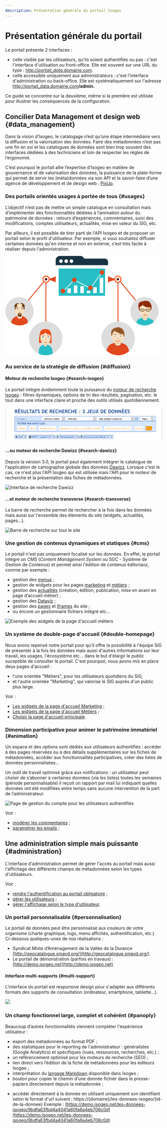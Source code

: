 ```yaml
---
description: Présentation générale du portail Isogeo
---
```

# Présentation générale du portail

Le portail présente 2 interfaces :

* celle visible par les utilisateurs, qu'ils soient authentifiés ou pas : c'est l'interface d'utilisation ou  front-office. Elle est souvent sur une URL du type : [http://_portail\_data_.domaine.com](http://_portail_data_.domaine.com_._).
* celle accessible uniquement aux administrateurs : c'est l'interface d'administration ou back-office. Elle est systématiquement sur l'adresse [http://portail\_data.domaine.com](http://portail_data.domaine.com)**/admin.**

Ce guide se concentre sur la deuxième, même si la première est utilisée pour illustrer les conséquences de la configuration.

## Concilier Data Management et design web {#data_management}

Dans la vision d’Isogeo, le catalogage n’est qu’une étape intermédiaire vers la diffusion et la valorisation des données. Faire des métadonnées n’est pas une fin en soi et les catalogues de données sont bien trop souvent des interfaces dédiées à des techniciens et loin de respecter les règles de l’ergonomie.

C’est pourquoi le portail allie l’expertise d’Isogeo en matière de gouvernance et de valorisation des données, la puissance de la plate-forme qui permet de servir les \(méta\)données via son API et le savoir-faire d’une agence de développement et de design web : [PixUp](http://www.pixup.com).

### Des portails orientés usages à portée de tous {#usages}

L’objectif n’est pas de mettre un simple catalogue en consultation mais d’implémenter des fonctionnalités dédiées à l’animation autour du patrimoine de données : retours d’expériences, commentaires, suivi des modifications, comptes utilisateurs, actualités, mise en valeur du SIG, etc.

Par ailleurs, il est possible de tirer parti de l'API Isogeo et de proposer un portail selon le profil d'utilisateur. Par exemple, si vous souhaitez diffuser certaines données qu'en interne et non en externe, c’est très facile à réaliser depuis l'administration.

![&quot;Les données sont consommées et produites par différents types de personnes - L&apos;accès doit être simple pour tous&quot;](/assets/misc_data_people.png)

### Au service de la stratégie de diffusion {#diffusion}

#### Moteur de recherche Isogeo {#search-isogeo}

Le portail intègre évidemment toute la puissance du [moteur de recherche Isogeo](https://help.isogeo.com/fr/features/inventory/search.html) : filtres dynamiques, options de tri des résultats, pagination, etc. le tout dans une interface claire et proche des outils utilisés quotidiennement.

![&quot;Interface de recherche - Options de filtres et de tri&quot;](/assets/front_search_filters_catalog.png)

#### ...ou moteur de recherche Dawizz {#search-dawizz}

Depuis la version 3.0, le portail peut également intégrer le catalogue de l'application de cartographie globale des données [Dawizz](https://www.dawizz.fr/). Lorsque c'est le cas, ce n'est plus l'API Isogeo qui est utilisée mais l'API pour le moteur de recherche et la présentation des fiches de métadonnées.

![Interface de recherche Dawizz](/assets/front_search_filters_catalog_dawizz.png)

#### ...et moteur de recherche transverse {#search-transverse}

La barre de recherche permet de rechercher à la fois dans les données mais aussi sur l'ensemble des éléments du site (widgets, actualités, pages...).

![Barre de recherche sur tout le site](/assets/front_search_transverse.png)

### Une gestion de contenus dynamiques et statiques {#cms}

Le portail n'est pas uniquement focalisé sur les données. En effet, le portail intègre un CMS \(_Content Management System_ ou SGC - Système de Gestion de Contenus\) et permet ainsi l'édition de contenus éditoriaux, comme par exemple :

* gestion des [menus](/menu/elements.md) ;
* gestion de widgets pour les pages [marketing](/homepage-marketing/widgets-marketing/titles.md) et [métiers](/homepage-jobs/titles.md) ;
* gestion des [actualités](/actualite/article.md) (création, édition, publication, mise en avant en page d’accueil métier) ;
* gestion des [Dataviz](/dataviz/dataviz.md) ;
* gestion des [pages](/pages-iframes/pages.md) et [iframes](/pages-iframes/iframes.md) du site ;
* ou encore un gestionnaire fichiers intégré etc...

![Exemple des widgets de la page d'accueil métiers](/assets/portal_homepage_job.png)

<!-- #### Dimension géographique et interface cartographique

La dimension géographique est au coeur de l’expertise Isogeo et des fonctionnalités spécifiques sont intégrées pour la valoriser facilement :

* visualisation des services web géographiques \(WMS, WMTS, WFS, Esri Map, Esri Tiled Map, Esri Feature\) liés aux métadonnées de données, directement dans la fiche ;
* recherche par nom de lieux \(via le service de géocodage Nominatim lié au projet OpenStreetMap\) ;
* un filtre par des emprises géographiques personnalisables par l’administrateur via un fichier GeoJSON ;
* une interface cartographique de recherche est également disponible permettant de filtrer les résultats par localisation de leur emprise \(centroïde\).

![&quot;Interface cartographique de recherche - Aperçu d&apos;une métadonnée&quot;](/assets/front_map_metadata_modale.png)

Voir :

* [paramétrer l'interface cartographique et la recherche géographique](/settings/search-map/searchmap.md) ;
* [définir des emprises géographiques de recherche personnalisées](/settings/search-map/searchbbox.md) ; -->

### Un système de double-page d'accueil {#double-homepage}

Nous avons repensé notre portail pour qu'il offre la possibilité à l'équipe SIG de présenter à la fois les données mais aussi d'autres informations sur leur travail, les usages, l'écosystème etc... dans le but d'élargir le public suceptible de consulter le portail. C'est pourquoi, nous avons mis en place deux pages d'accueil :

* l'une orientée "Métiers", pour les utilisateurs quotidiens du SIG,
* et l'autre orientée "Marketing", qui valorise le SIG auprès d'un public plus large.

Voir :

* [Les widgets de la page d'accueil Marketing](/homepage-marketing/widgets-marketing/titles.md) ;
* [Les widgets de la page d'accueil Métiers](/homepage-jobs/titles.md) ;
* [Choisir la page d'accueil principale](/settings/general.md#nature).

### Dimension participative pour animer le patrimoine immatériel {#animation}

Un espace et des options sont dédiés aux utilisateurs authentifiés : accéder à des pages réservées ou à des détails supplémentaires sur les fiches de métadonnées, accéder aux fonctionnalités participatives, créer des listes de données personnalisées...

Un outil de travail optimisé grâce aux notifications : un utilisateur peut choisir de s’abonner à certaines données (via les listes) toutes les semaines (période personnalisable) il reçoit un rapport par mail lui indiquant quelles données ont été modifiées entre temps sans aucune intervention de la part de l’administrateur.

![Page de gestion du compte pour les utilisateurs authentifiés](/assets/front_my_account.png)

Voir :

* [modérer les commentaires](/messages-recus/about-data.md) ;
* [paramétrer les emails](/settings/general.md#reception_emails) ;

## Une administration simple mais puissante {#administration}

L'interface d'administration permet de gérer l'accès au portail mais aussi l'affichage des différents champs de métadonnées selon les types d'utilisateurs.

Voir :

* [rendre l'authentification au portail obligatoire](/settings/general.md#authentication) ;
* [gérer les utilisateurs](/users/users.md) ;
* [gérer l'affichage selon le type d'utilisateur](/settings/display/user-display.md).

### Un portail personnalisable {#personnalisation}

Le portail de données peut être personnalisé aux couleurs de votre organisme (charte graphique, logo, menu affichés, authentification, etc.). Ci-dessous quelques-unes de nos réalisations :

* Syndicat Mixte d’Aménagement de la Vallée de la Durance [http://geocatalogue.smavd.org/](http://geocatalogue.smavd.org/)
* Le portail de démonstration \(parfois en travaux\) : [http://demo.isogeo.net](http://demo.isogeo.net)

#### Interface multi-supports {#multi-support}

L'interface du portail est responsive design pour s'adapter aux différents formats des supports de consultation (ordinateur, smartphone, tablette...).

![](/assets/portal_mobile.jpg)

### Un champ fonctionnel large, complet et cohérént {#panoply}

Beaucoup d’autres fonctionnalités viennent compléter l'expérience utilisateur :

* export des métadonnées au format PDF ;
* des statistiques pour le reporting de l'administrateur : généralistes \(Google Analytics\) et spécifiques \(vues, ressources, recherches, etc.\) ;
* un référencement optimisé pour les moteurs de recherche \(SEO\) ;
* lien direct vers l’édition de la fiche de métadonnées pour les éditeurs Isogeo ;
* interprétation du [langage Markdown](https://help.isogeo.com/fr/features/documentation/syntax_markdown.html) disponible dans Isogeo ;
* bouton pour copier le chemin d’une donnée fichier dans le presse-papiers directement depuis la métadonnée ;
<!-- * générer un code d’intégration iFrame à partir de chaque fiche de métadonnées ; -->
* accéder directement à la donnée en utilisant uniquement son identifiant selon le format d'url suivant : https://{domaine}/les-donnees-isogeo/{id-de-la-donnee}
Exemple : [https://demo.isogeo.net/les-donnees-isogeo/9bdfa63fbd4a4041a60fa6a4eb706c0d](https://demo.isogeo.net/les-donnees-isogeo/9bdfa63fbd4a4041a60fa6a4eb706c0d)
